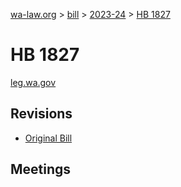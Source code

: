 [wa-law.org](/) > [bill](/bill/) > [2023-24](/bill/2023-24/) > [HB 1827](/bill/2023-24/hb/1827/)

# HB 1827
[leg.wa.gov](https://app.leg.wa.gov/billsummary?BillNumber=1827&Year=2023&Initiative=false)

## Revisions
* [Original Bill](1/)

## Meetings